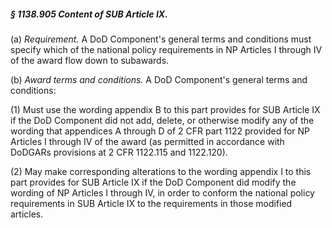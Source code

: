 ##### § 1138.905 Content of SUB Article IX. #####

(a) *Requirement.* A DoD Component's general terms and conditions must specify which of the national policy requirements in NP Articles I through IV of the award flow down to subawards.

(b) *Award terms and conditions.* A DoD Component's general terms and conditions:

(1) Must use the wording appendix B to this part provides for SUB Article IX if the DoD Component did not add, delete, or otherwise modify any of the wording that appendices A through D of 2 CFR part 1122 provided for NP Articles I through IV of the award (as permitted in accordance with DoDGARs provisions at 2 CFR 1122.115 and 1122.120).

(2) May make corresponding alterations to the wording appendix I to this part provides for SUB Article IX if the DoD Component did modify the wording of NP Articles I through IV, in order to conform the national policy requirements in SUB Article IX to the requirements in those modified articles.
